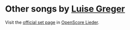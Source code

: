 
# Other songs by [Luise Greger](..)

Visit the [official set page] in [OpenScore Lieder].

[official set page]: https://musescore.com/openscore-lieder-corpus/sets/5103397
[OpenScore Lieder]: https://musescore.com/openscore-lieder-corpus
